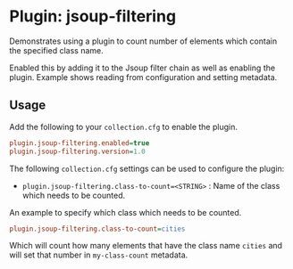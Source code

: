 # Plugin: jsoup-filtering

Demonstrates using a plugin to count number of elements which contain the specified class name.

Enabled this by adding it to the Jsoup filter chain as well as enabling the plugin. 
Example shows reading from configuration and setting metadata.

## Usage

Add the following to your `collection.cfg` to enable the plugin.

```ini
plugin.jsoup-filtering.enabled=true
plugin.jsoup-filtering.version=1.0
```

The following `collection.cfg` settings can be used to configure the plugin:

* `plugin.jsoup-filtering.class-to-count=<STRING>` : Name of the class which needs to be counted.

An example to specify which class which needs to be counted.

```ini
plugin.jsoup-filtering.class-to-count=cities
```

Which will count how many elements that have the class name `cities` and will set that number in `my-class-count` metadata.